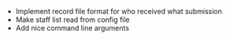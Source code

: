 - Implement record file format for who received what submission
- Make staff list read from config file
- Add nice command line arguments
